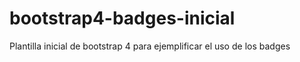 # bootstrap4-badges-inicial
Plantilla inicial de bootstrap 4 para ejemplificar el uso de los badges
